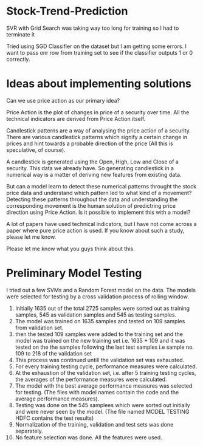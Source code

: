 # Stock-Trend-Prediction

SVR with Grid Search was taking way too long for training so I had to terminate it 

Tried using SGD Classifier on the dataset but I am getting some errors. I want to pass onr row from training set to see if the classifier outputs 1 or 0 correctly.

# Ideas about implementing solutions

Can we use price action as our primary idea? 

Price Action is the plot of changes in price of a security over time. All the technical indicators are derived from Price Action itself. 

Candlestick patterns are a way of analysing the price action of a security. There are various candlestick patterns which signify a certain change in prices and hint towards a probable direction of the price (All this is speculative, of course). 

A candlestick is generated using the Open, High, Low and Close of a security. This data we already have. So generating candlestick in a numerical way is a matter of deriving new features from existing data. 

But can a model learn to detect these numerical patterns throught the stock price data and understand which pattern led to what kind of a movement? Detecting these patterns throughout the data and understanding the corresponding movement is the human solution of predictring price direction using Price Action. Is it possible to implement this with a model?

A lot of papers have used technical indicators, but I have not come across a paper where pure price action is used. If you know about  such a study, please let me know.

Please let me know what you guys think about this.


# Preliminary Model Testing

I tried out a few SVMs and a Random Forest model on the data. The models were selected for testing by a cross validation process of rolling window. 
1) Initially 1635 out of the total 2725 samples were sorted out as training samples, 545 as validation samples and 545 as testing samples.
2) The model was trained on 1635 samples and tested on 109 samples from validation set.
3) then the tested 109 samples were added to the training set and the model was trained on the new training set i.e. 1635 + 109 and it was tested on the the samples following the last test samples i.e sample no. 109 to 218 of the validation set
4) This process was continued untill the validation set was exhausted.
5) For every training testing cycle, performance measures were calculated.
6) At the exhaustion of the validation set, i.e. after 5 training testing cycles, the averages of the performance measures were calculated.
7) The model with the best average performance measures was selected for testing. (The files with model names contain the code and the average performance measures).
8) Testing was done on the 545 samplees which were sorted out initially and were never seen by the model. (The file named MODEL TESTING HDFC contains the test results)
9) Normalization of the training, validation and test sets was done separately. 
10) No feature selection was done. All the features were used.
